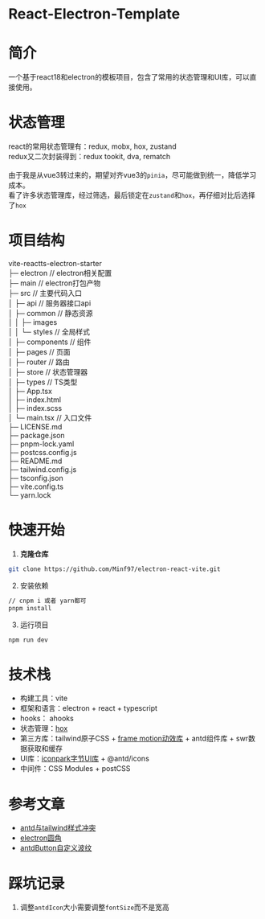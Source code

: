 # React-Electron-Template

# 简介

一个基于react18和electron的模板项目，包含了常用的状态管理和UI库，可以直接使用。

# 状态管理

react的常用状态管理有：redux, mobx, hox, zustand <br/>
redux又二次封装得到：redux tookit, dva, rematch <br/>
<br/>
由于我是从vue3转过来的，期望对齐vue3的`pinia`，尽可能做到统一，降低学习成本。<br/>
看了许多状态管理库，经过筛选，最后锁定在`zustand`和`hox`，再仔细对比后选择了`hox`

# 项目结构
vite-reactts-electron-starter  
├─ electron    //          electron相关配置<br/>
├─ main                 // electron打包产物<br/>
├─ src                         // 主要代码入口<br/>
│  ├─ api                 // 服务器接口api<br/>
│  ├─ common                    // 静态资源<br/>
│  │  ├─ images  
│  │  └─ styles                // 全局样式<br/>
│  ├─ components                 // 组件<br/>
│  ├─ pages                     // 页面    <br/>
│  ├─ router                  // 路由<br/>
│  ├─ store                   // 状态管理器<br/>
│  ├─ types                  // TS类型  <br/>
│  ├─ App.tsx                 
│  ├─ index.html               
│  ├─ index.scss               
│  └─ main.tsx               // 入口文件  
├─ LICENSE.md                  
├─ package.json                
├─ pnpm-lock.yaml              
├─ postcss.config.js           
├─ README.md                   
├─ tailwind.config.js          
├─ tsconfig.json               
├─ vite.config.ts              
└─ yarn.lock                   

# 快速开始
1. **克隆仓库**
```bash
git clone https://github.com/Minf97/electron-react-vite.git
```
2. 安装依赖
```bash
// cnpm i 或者 yarn都可
pnpm install
```
3. 运行项目
```bash
npm run dev
```


# 技术栈

- 构建工具：vite
- 框架和语言：electron + react + typescript
- hooks： ahooks
- 状态管理：[hox](https://hox.js.org/zh/guide/quick-start)
- 第三方库：tailwind原子CSS + [frame motion动效库](https://www.framer.com/motion/) + antd组件库 + swr数据获取和缓存
- UI库：[iconpark字节UI库](https://bytedance.larkoffice.com/wiki/wikcnrOVHCJQ4V3a7mDvmLjrePf) + @antd/icons
- 中间件：CSS Modules + postCSS

# 参考文章

- [antd与tailwind样式冲突](https://kong.vision/react/antd%E4%B8%8Etailwindcss%E6%A0%B7%E5%BC%8F%E5%86%B2%E7%AA%81/)
- [electron圆角](https://www.jianshu.com/p/c4bb54f4962c)
- [antdButton自定义波纹](https://ant-design.antgroup.com/components/config-provider-cn#config-provider-demo-wave)

# 踩坑记录
1. 调整`antdIcon`大小需要调整`fontSize`而不是宽高
